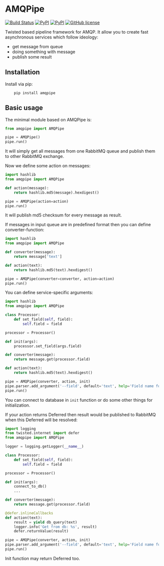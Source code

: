 AMQPipe
==========
[![Build Status](https://travis-ci.org/Fatal1ty/amqpipe.svg?branch=master)](https://travis-ci.org/Fatal1ty/amqpipe)
[![PyPI](https://img.shields.io/pypi/v/amqpipe.svg)](https://pypi.python.org/pypi/amqpipe)
[![PyPI](https://img.shields.io/pypi/pyversions/amqpipe.svg)](https://pypi.python.org/pypi/amqpipe)
[![GitHub license](https://img.shields.io/badge/license-MIT-blue.svg)](https://raw.githubusercontent.com/Fatal1ty/amqpipe/master/LICENSE)

Twisted based pipeline framework for AMQP. It allow you to create fast asynchronous services which follow ideology:
* get message from queue
* doing something with message
* publish some result


Installation
------------

Install via pip:

```
    pip install amqpipe
```

Basic usage
-----------

The minimal module based on AMQPipe is:

```python
from amqpipe import AMQPipe

pipe = AMQPipe()
pipe.run()
```

It will simply get all messages from one RabbitMQ queue and publish them to other RabbitMQ exchange.

Now we define some action on messages:

```python
import hashlib
from amqpipe import AMQPipe

def action(message):
    return hashlib.md5(message).hexdigest()

pipe = AMQPipe(action=action)
pipe.run()
```

It will publish md5 checksum for every message as result.

If messages in input queue are in predefined format then you can define converter-function:

```python
import hashlib
from amqpipe import AMQPipe

def converter(message):
    return message['text']

def action(text):
    return hashlib.md5(text).hexdigest()

pipe = AMQPipe(converter=converter, action=action)
pipe.run()
```

You can define service-specific arguments:

```python
import hashlib
from amqpipe import AMQPipe

class Processor:
    def set_field(self, field):
        self.field = field

processor = Processor()

def init(args):
    processor.set_field(args.field)

def converter(message):
    return message.get(processor.field)

def action(text):
    return hashlib.md5(text).hexdigest()

pipe = AMQPipe(converter, action, init)
pipe.parser.add_argument('--field', default='text', help='Field name for retrieving message value')
pipe.run()
```

You can connect to database in `init` function or do some other things for initialization.

If your action returns Deferred then result would be published to RabbitMQ when this Deferred will be resolved:

```python
import logging
from twisted.internet import defer
from amqpipe import AMQPipe

logger = logging.getLogger(__name__)

class Processor:
    def set_field(self, field):
        self.field = field

processor = Processor()

def init(args):
    connect_to_db()
    ...

def converter(message):
    return message.get(processor.field)

@defer.inlineCallbacks
def action(text):
    result = yield db_query(text)
    logger.info('Get from db: %s', result)
    defer.returnValue(result)

pipe = AMQPipe(converter, action, init)
pipe.parser.add_argument('--field', default='text', help='Field name for retrieving message value')
pipe.run()
```

Init function may return Deferred too.
